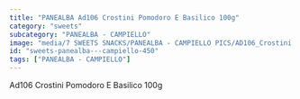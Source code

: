 ```yaml
---
title: "PANEALBA Ad106 Crostini Pomodoro E Basilico 100g"
category: "sweets"
subcategory: "PANEALBA - CAMPIELLO"
image: "media/7 SWEETS SNACKS/PANEALBA - CAMPIELLO PICS/AD106_Crostini Pomodoro e Basilico 100g.png"
id: "sweets-panealba---campiello-450"
tags: ["PANEALBA - CAMPIELLO"]
---
```


Ad106 Crostini Pomodoro E Basilico 100g
